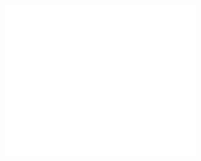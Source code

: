 <div align="center">
	<br>
	<a href="https://github.com/rajdeeppaul304/rajdeeppaul304/blob/main/header.svg">
		<img src="header.svg" width="800" height="400" alt="Click to see the source">
	</a>
	<br>
</div>


